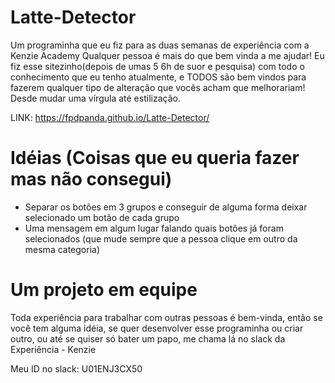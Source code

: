 # Latte-Detector
Um programinha que eu fiz para as duas semanas de experiência com a Kenzie Academy
Qualquer pessoa é mais do que bem vinda a me ajudar! Eu fiz esse sitezinho(depois de umas 5 6h de suor e pesquisa) com todo o conhecimento que eu tenho atualmente, e TODOS são bem vindos para fazerem qualquer tipo de alteração que vocês acham que melhorariam! Desde mudar uma vírgula até estilização.

LINK: https://fpdpanda.github.io/Latte-Detector/

# Idéias (Coisas que eu queria fazer mas não consegui)
- Separar os botões em 3 grupos e conseguir de alguma forma deixar selecionado um botão de cada grupo
- Uma mensagem em algum lugar falando quais botões já foram selecionados (que mude sempre que a pessoa clique em outro da mesma categoria)

# Um projeto em equipe
Toda experiência para trabalhar com outras pessoas é bem-vinda, então se você tem alguma idéia, se quer desenvolver esse programinha ou criar outro, ou até se quiser só bater um papo, me chama lá no slack da Experiência - Kenzie 

Meu ID no slack: U01ENJ3CX50
